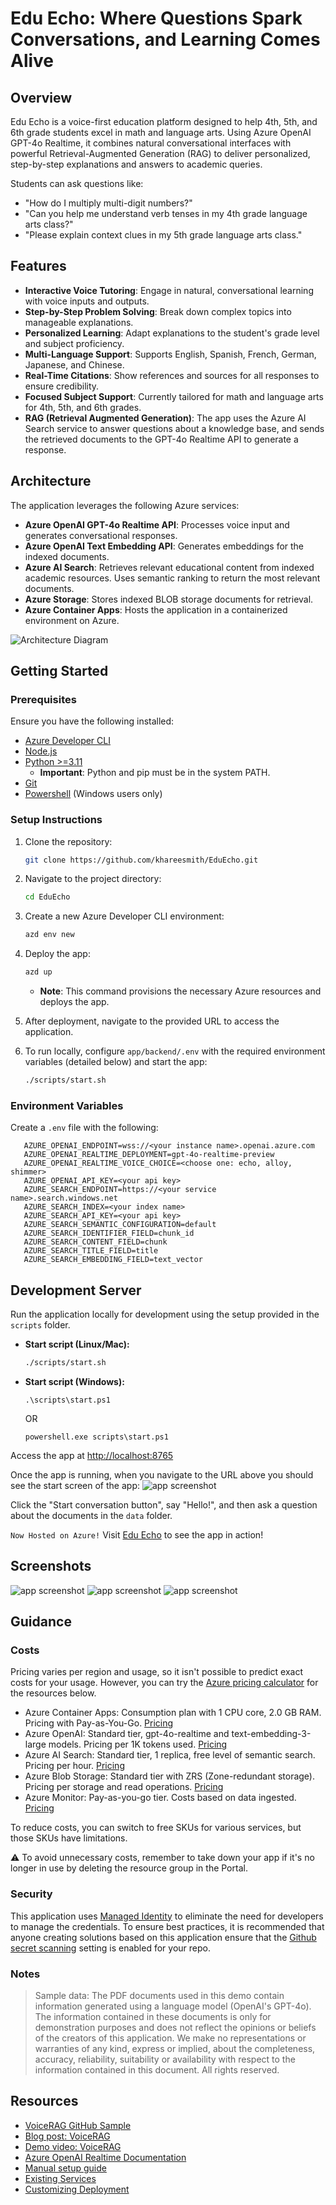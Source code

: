 # Edu Echo: Where Questions Spark Conversations, and Learning Comes Alive

## Overview
Edu Echo is a voice-first education platform designed to help 4th, 5th, and 6th grade students excel in math and language arts. Using Azure OpenAI GPT-4o Realtime, it combines natural conversational interfaces with powerful Retrieval-Augmented Generation (RAG) to deliver personalized, step-by-step explanations and answers to academic queries.

Students can ask questions like:

- "How do I multiply multi-digit numbers?"
- "Can you help me understand verb tenses in my 4th grade language arts class?"
- "Please explain context clues in my 5th grade language arts class."

## Features

- **Interactive Voice Tutoring**: Engage in natural, conversational learning with voice inputs and outputs.
- **Step-by-Step Problem Solving**: Break down complex topics into manageable explanations.
- **Personalized Learning**: Adapt explanations to the student's grade level and subject proficiency.
- **Multi-Language Support**: Supports English, Spanish, French, German, Japanese, and Chinese.
- **Real-Time Citations**: Show references and sources for all responses to ensure credibility.
- **Focused Subject Support**: Currently tailored for math and language arts for 4th, 5th, and 6th grades.
- **RAG (Retrieval Augmented Generation)**: The app uses the Azure AI Search service to answer questions about a knowledge base, and sends the retrieved documents to the GPT-4o Realtime API to generate a response.

## Architecture
The application leverages the following Azure services:

- **Azure OpenAI GPT-4o Realtime API**: Processes voice input and generates conversational responses.
- **Azure OpenAI Text Embedding API**: Generates embeddings for the indexed documents.
- **Azure AI Search**: Retrieves relevant educational content from indexed academic resources. Uses semantic ranking to return the most relevant documents.
- **Azure Storage**: Stores indexed BLOB storage documents for retrieval.
- **Azure Container Apps**: Hosts the application in a containerized environment on Azure.

![Architecture Diagram](docs/RTMTPattern.png)

## Getting Started

### Prerequisites

Ensure you have the following installed:

- [Azure Developer CLI](https://aka.ms/azure-dev/install)
- [Node.js](https://nodejs.org/)
- [Python >=3.11](https://www.python.org/downloads/)
  - **Important**: Python and pip must be in the system PATH.
- [Git](https://git-scm.com/downloads)
- [Powershell](https://learn.microsoft.com/powershell/scripting/install/installing-powershell) (Windows users only)

### Setup Instructions

1. Clone the repository:

    ```bash
    git clone https://github.com/khareesmith/EduEcho.git
    ```

2. Navigate to the project directory:

    ```bash
    cd EduEcho
    ```

3. Create a new Azure Developer CLI environment:

    ```bash
    azd env new
    ```

4. Deploy the app:

    ```bash
    azd up
    ```

   - **Note**: This command provisions the necessary Azure resources and deploys the app.

5. After deployment, navigate to the provided URL to access the application.

6. To run locally, configure `app/backend/.env` with the required environment variables (detailed below) and start the app:

   ```bash
   ./scripts/start.sh
   ```

### Environment Variables

Create a `.env` file with the following:

```env
   AZURE_OPENAI_ENDPOINT=wss://<your instance name>.openai.azure.com
   AZURE_OPENAI_REALTIME_DEPLOYMENT=gpt-4o-realtime-preview
   AZURE_OPENAI_REALTIME_VOICE_CHOICE=<choose one: echo, alloy, shimmer>
   AZURE_OPENAI_API_KEY=<your api key>
   AZURE_SEARCH_ENDPOINT=https://<your service name>.search.windows.net
   AZURE_SEARCH_INDEX=<your index name>
   AZURE_SEARCH_API_KEY=<your api key>
   AZURE_SEARCH_SEMANTIC_CONFIGURATION=default
   AZURE_SEARCH_IDENTIFIER_FIELD=chunk_id
   AZURE_SEARCH_CONTENT_FIELD=chunk
   AZURE_SEARCH_TITLE_FIELD=title
   AZURE_SEARCH_EMBEDDING_FIELD=text_vector
```

## Development Server

Run the application locally for development using the setup provided in the `scripts` folder.

- **Start script (Linux/Mac):**
  ```bash
  ./scripts/start.sh
  ```
- **Start script (Windows):**
  ```pwsh
  .\scripts\start.ps1
  ```

  OR

  ```pwsh
  powershell.exe scripts\start.ps1
  ```

Access the app at [http://localhost:8765](http://localhost:8765)

Once the app is running, when you navigate to the URL above you should see the start screen of the app:
![app screenshot](docs/EduEchoMain.png)

Click the "Start conversation button", say "Hello!", and then ask a question about the documents in the `data` folder.

`Now Hosted on Azure!`
Visit [Edu Echo](https://capps-backend-a34xrvcygjq3u.yellowbush-ff8deaff.eastus2.azurecontainerapps.io) to see the app in action!

## Screenshots
![app screenshot](docs/EduEchoCoversation2.png)
![app screenshot](docs/EduEchoGroundingFile.png)
![app screenshot](docs/EduEchoLanguage.png)

## Guidance

### Costs

Pricing varies per region and usage, so it isn't possible to predict exact costs for your usage.
However, you can try the [Azure pricing calculator](https://azure.com/e/a87a169b256e43c089015fda8182ca87) for the resources below.

* Azure Container Apps: Consumption plan with 1 CPU core, 2.0 GB RAM. Pricing with Pay-as-You-Go. [Pricing](https://azure.microsoft.com/pricing/details/container-apps/)
* Azure OpenAI: Standard tier, gpt-4o-realtime and text-embedding-3-large models. Pricing per 1K tokens used. [Pricing](https://azure.microsoft.com/pricing/details/cognitive-services/openai-service/)
* Azure AI Search: Standard tier, 1 replica, free level of semantic search. Pricing per hour. [Pricing](https://azure.microsoft.com/pricing/details/search/)
* Azure Blob Storage: Standard tier with ZRS (Zone-redundant storage). Pricing per storage and read operations. [Pricing](https://azure.microsoft.com/pricing/details/storage/blobs/)
* Azure Monitor: Pay-as-you-go tier. Costs based on data ingested. [Pricing](https://azure.microsoft.com/pricing/details/monitor/)

To reduce costs, you can switch to free SKUs for various services, but those SKUs have limitations.

⚠️ To avoid unnecessary costs, remember to take down your app if it's no longer in use by deleting the resource group in the Portal.

### Security

This application uses [Managed Identity](https://learn.microsoft.com/entra/identity/managed-identities-azure-resources/overview) to eliminate the need for developers to manage the credentials. To ensure best practices, it is recommended that anyone creating solutions based on this application ensure that the [Github secret scanning](https://docs.github.com/code-security/secret-scanning/about-secret-scanning) setting is enabled for your repo.

### Notes

>Sample data: The PDF documents used in this demo contain information generated using a language model (OpenAI's GPT-4o). The information contained in these documents is only for demonstration purposes and does not reflect the opinions or beliefs of the creators of this application. We make no representations or warranties of any kind, express or implied, about the completeness, accuracy, reliability, suitability or availability with respect to the information contained in this document. All rights reserved.

## Resources

- [VoiceRAG GitHub Sample](https://github.com/Azure-Samples/aisearch-openai-rag-audio)
- [Blog post: VoiceRAG](https://aka.ms/voicerag)
- [Demo video: VoiceRAG](https://youtu.be/vXJka8xZ9Ko)
- [Azure OpenAI Realtime Documentation](https://github.com/Azure-Samples/aoai-realtime-audio-sdk/)
- [Manual setup guide](docs/manual_setup.md)
- [Existing Services](docs/existing_services.md)
- [Customizing Deployment](docs/customizing_deploy.md)
